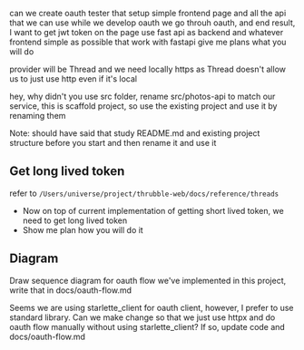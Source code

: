 can we create oauth tester that setup simple frontend page and all the api that we can use while we develop oauth
we go throuh oauth, and end result, I want to get jwt token on the page
use fast api as backend and whatever frontend simple as possible that work with fastapi
give me plans what you will do

provider will be Thread and we need locally https as Thread doesn't allow us to just use http even if it's local

hey, why didn't you use src folder, rename src/photos-api to match our service, this is scaffold project, so use the existing project and use it by renaming them

Note: should have said that study README.md and existing project structure before you start and then rename it and use it

## Get long lived token

refer to `/Users/universe/project/thrubble-web/docs/reference/threads`
- Now on top of current implementation of getting short lived token, we need to get long lived token
- Show me plan how you will do it


## Diagram

Draw sequence diagram for oauth flow we've implemented in this project, write that in docs/oauth-flow.md

Seems we are using starlette_client for oauth client, however, I prefer to use standard library. Can we make change so that we just use httpx and do oauth flow manually without using starlette_client?
If so, update code and docs/oauth-flow.md